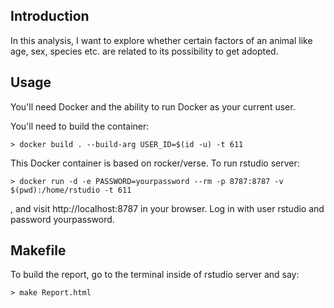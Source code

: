 Introduction
------------

In this analysis, I want to explore whether certain factors of an animal like age, sex, species etc. are related to its possibility to get adopted.

Usage
-----

You'll need Docker and the ability to run Docker as your current user.

You'll need to build the container:

    > docker build . --build-arg USER_ID=$(id -u) -t 611

This Docker container is based on rocker/verse. To run rstudio server:

    > docker run -d -e PASSWORD=yourpassword --rm -p 8787:8787 -v $(pwd):/home/rstudio -t 611
      
, and visit http://localhost:8787 in your browser. Log in with user rstudio and password yourpassword.


Makefile
--------

To build the report, go to the terminal inside of rstudio server and say:

    > make Report.html
